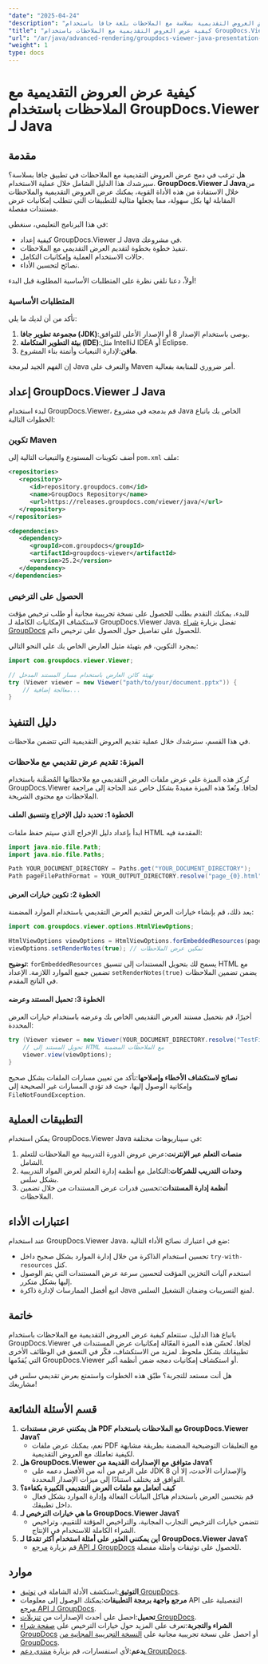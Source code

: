 ```yaml
---
"date": "2025-04-24"
"description": "تعرّف على كيفية عرض العروض التقديمية بسلاسة مع الملاحظات بلغة جافا باستخدام GroupDocs.Viewer. يتناول هذا الدليل نصائح حول الإعداد والتنفيذ وتحسين الأداء."
"title": "كيفية عرض العروض التقديمية مع الملاحظات باستخدام GroupDocs.Viewer لـ Java - دليل شامل"
"url": "/ar/java/advanced-rendering/groupdocs-viewer-java-presentation-notes-rendering/"
"weight": 1
type: docs
---
```

# كيفية عرض العروض التقديمية مع الملاحظات باستخدام GroupDocs.Viewer لـ Java

## مقدمة

هل ترغب في دمج عرض العروض التقديمية مع الملاحظات في تطبيق جافا بسلاسة؟ سيرشدك هذا الدليل الشامل خلال عملية الاستخدام. **GroupDocs.Viewer لـ Java**من خلال الاستفادة من هذه الأداة القوية، يمكنك عرض العروض التقديمية والملاحظات المقابلة لها بكل سهولة، مما يجعلها مثالية للتطبيقات التي تتطلب إمكانيات عرض مستندات مفصلة.

في هذا البرنامج التعليمي، سنغطي:
- كيفية إعداد GroupDocs.Viewer لـ Java في مشروعك.
- تنفيذ خطوة بخطوة لتقديم العرض التقديمي مع الملاحظات.
- حالات الاستخدام العملية وإمكانيات التكامل.
- نصائح لتحسين الأداء.

أولاً، دعنا نلقي نظرة على المتطلبات الأساسية المطلوبة قبل البدء!

### المتطلبات الأساسية

تأكد من أن لديك ما يلي:
1. **مجموعة تطوير جافا (JDK)**:يوصى باستخدام الإصدار 8 أو الإصدار الأعلى للتوافق.
2. **بيئة التطوير المتكاملة (IDE)**:مثل IntelliJ IDEA أو Eclipse.
3. **مافن**:لإدارة التبعيات وأتمتة بناء المشروع.

إن الفهم الجيد لبرمجة Java والتعرف على Maven أمر ضروري للمتابعة بفعالية.

## إعداد GroupDocs.Viewer لـ Java

لبدء استخدام GroupDocs.Viewer، قم بدمجه في مشروع Java الخاص بك باتباع الخطوات التالية:

### تكوين Maven

أضف تكوينات المستودع والتبعيات التالية إلى `pom.xml` ملف:

```xml
<repositories>
   <repository>
      <id>repository.groupdocs.com</id>
      <name>GroupDocs Repository</name>
      <url>https://releases.groupdocs.com/viewer/java/</url>
   </repository>
</repositories>

<dependencies>
   <dependency>
      <groupId>com.groupdocs</groupId>
      <artifactId>groupdocs-viewer</artifactId>
      <version>25.2</version>
   </dependency>
</dependencies>
```

### الحصول على الترخيص

للبدء، يمكنك التقدم بطلب للحصول على نسخة تجريبية مجانية أو طلب ترخيص مؤقت لاستكشاف الإمكانيات الكاملة لـ GroupDocs.Viewer Java. تفضل بزيارة [شراء GroupDocs](https://purchase.groupdocs.com/buy) للحصول على تفاصيل حول الحصول على ترخيص دائم.

بمجرد التكوين، قم بتهيئة مثيل العارض الخاص بك على النحو التالي:

```java
import com.groupdocs.viewer.Viewer;

// تهيئة كائن العارض باستخدام مسار المستند المدخل
try (Viewer viewer = new Viewer("path/to/your/document.pptx")) {
    // معالجة إضافية...
}
```

## دليل التنفيذ

في هذا القسم، سنرشدك خلال عملية تقديم العروض التقديمية التي تتضمن ملاحظات.

### الميزة: تقديم عرض تقديمي مع ملاحظات

تُركز هذه الميزة على عرض ملفات العرض التقديمي مع ملاحظاتها المُضمَّنة باستخدام GroupDocs.Viewer لجافا. وتُعدّ هذه الميزة مفيدةً بشكل خاص عند الحاجة إلى مراجعة الملاحظات مع محتوى الشريحة.

#### الخطوة 1: تحديد دليل الإخراج وتنسيق الملف

ابدأ بإعداد دليل الإخراج الذي سيتم حفظ ملفات HTML المقدمة فيه:

```java
import java.nio.file.Path;
import java.nio.file.Paths;

Path YOUR_DOCUMENT_DIRECTORY = Paths.get("YOUR_DOCUMENT_DIRECTORY");
Path pageFilePathFormat = YOUR_OUTPUT_DIRECTORY.resolve("page_{0}.html");
```

#### الخطوة 2: تكوين خيارات العرض

بعد ذلك، قم بإنشاء خيارات العرض لتقديم العرض التقديمي باستخدام الموارد المضمنة:

```java
import com.groupdocs.viewer.options.HtmlViewOptions;

HtmlViewOptions viewOptions = HtmlViewOptions.forEmbeddedResources(pageFilePathFormat);
viewOptions.setRenderNotes(true); // تمكين عرض الملاحظات
```

**توضيح**: `forEmbeddedResources` يسمح لك بتحويل المستندات إلى تنسيق HTML مع تضمين جميع الموارد اللازمة. الإعداد `setRenderNotes(true)` يضمن تضمين الملاحظات في الناتج المقدم.

#### الخطوة 3: تحميل المستند وعرضه

أخيرًا، قم بتحميل مستند العرض التقديمي الخاص بك وعرضه باستخدام خيارات العرض المحددة:

```java
try (Viewer viewer = new Viewer(YOUR_DOCUMENT_DIRECTORY.resolve("TestFiles.PPTX_WITH_NOTES"))) {
    // تحويل المستند إلى HTML مع الملاحظات المضمنة
    viewer.view(viewOptions);
}
```

**نصائح لاستكشاف الأخطاء وإصلاحها**:تأكد من تعيين مسارات الملفات بشكل صحيح وإمكانية الوصول إليها، حيث قد تؤدي المسارات غير الصحيحة إلى `FileNotFoundException`.

## التطبيقات العملية

يمكن استخدام GroupDocs.Viewer Java في سيناريوهات مختلفة:
1. **منصات التعلم عبر الإنترنت**:عرض عروض الدورة التدريبية مع الملاحظات للتعلم الشامل.
2. **وحدات التدريب للشركات**:التكامل مع أنظمة إدارة التعلم لعرض المواد التدريبية بشكل سلس.
3. **أنظمة إدارة المستندات**:تحسين قدرات عرض المستندات من خلال تضمين الملاحظات.

## اعتبارات الأداء

عند استخدام GroupDocs.Viewer Java، ضع في اعتبارك نصائح الأداء التالية:
- تحسين استخدام الذاكرة من خلال إدارة الموارد بشكل صحيح داخل `try-with-resources` كتل.
- استخدم آليات التخزين المؤقت لتحسين سرعة عرض المستندات التي يتم الوصول إليها بشكل متكرر.
- اتبع أفضل الممارسات لإدارة ذاكرة Java لمنع التسريبات وضمان التشغيل السلس.

## خاتمة

باتباع هذا الدليل، ستتعلم كيفية عرض العروض التقديمية مع الملاحظات باستخدام GroupDocs.Viewer لجافا. تُحسّن هذه الميزة الفعّالة إمكانيات عرض المستندات في تطبيقاتك بشكل ملحوظ. لمزيد من الاستكشاف، فكّر في التعمق في الوظائف الأخرى التي يُقدّمها GroupDocs.Viewer أو استكشاف إمكانيات دمجه ضمن أنظمة أكبر.

هل أنت مستعد للتجربة؟ طبّق هذه الخطوات واستمتع بعرض تقديمي سلس في مشاريعك!

## قسم الأسئلة الشائعة

1. **هل يمكنني عرض مستندات PDF مع الملاحظات باستخدام GroupDocs.Viewer Java؟**
   - نعم، يمكنك عرض ملفات PDF مع التعليقات التوضيحية المضمنة بطريقة مشابهة لكيفية تعاملك مع العروض التقديمية.
2. **هل GroupDocs.Viewer متوافق مع الإصدارات القديمة من Java؟**
   - على الرغم من أنه من الأفضل دعمه على JDK 8 والإصدارات الأحدث، إلا أن التوافق قد يختلف استنادًا إلى ميزات الإصدار المحددة.
3. **كيف أتعامل مع ملفات العرض التقديمي الكبيرة بكفاءة؟**
   - قم بتحسين العرض باستخدام هياكل البيانات الفعالة وإدارة الموارد بشكل فعال داخل تطبيقك.
4. **ما هي خيارات الترخيص لـ GroupDocs.Viewer Java؟**
   - تتضمن خيارات الترخيص التجارب المجانية، والتراخيص المؤقتة للتقييم، وتراخيص الشراء الكاملة للاستخدام في الإنتاج.
5. **أين يمكنني العثور على أمثلة استخدام أكثر تقدمًا لـ GroupDocs.Viewer Java؟**
   - قم بزيارة [مرجع API لـ GroupDocs](https://reference.groupdocs.com/viewer/java/) للحصول على توثيقات وأمثلة مفصلة.

## موارد
- **التوثيق**:استكشف الأدلة الشاملة في [توثيق GroupDocs](https://docs.groupdocs.com/viewer/java/).
- **مرجع واجهة برمجة التطبيقات**:يمكنك الوصول إلى معلومات API التفصيلية على [مرجع API لـ GroupDocs](https://reference.groupdocs.com/viewer/java/).
- **تحميل**:احصل على أحدث الإصدارات من [تنزيلات GroupDocs](https://releases.groupdocs.com/viewer/java/).
- **الشراء والتجربة**:تعرف على المزيد حول خيارات الترخيص على [صفحة شراء GroupDocs](https://purchase.groupdocs.com/buy) أو احصل على نسخة تجريبية مجانية على [النسخة التجريبية المجانية من GroupDocs](https://releases.groupdocs.com/viewer/java/).
- **يدعم**:لأي استفسارات، قم بزيارة [منتدى دعم GroupDocs](https://forum.groupdocs.com/c/viewer/9).
